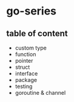 # go-series

## table of content
- custom type
- function
- pointer
- struct
- interface
- package
- testing
- goroutine & channel

